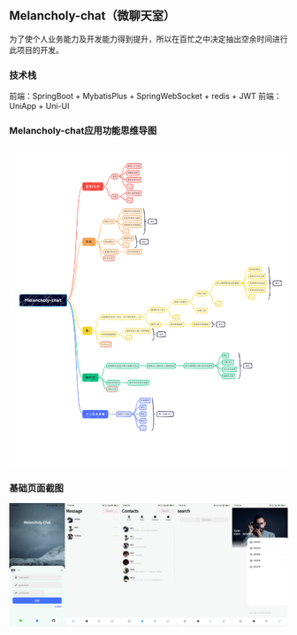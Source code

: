 ## Melancholy-chat（微聊天室）
为了使个人业务能力及开发能力得到提升，所以在百忙之中决定抽出空余时间进行此项目的开发。
### 技术栈
前端：SpringBoot + MybatisPlus + SpringWebSocket + redis + JWT
前端：UniApp + Uni-UI
### Melancholy-chat应用功能思维导图
![思维导图](https://raw.githubusercontent.com/A-Juran/Melancholy-chat/main/assets/Applied-Mind-Mapping.png)
### 基础页面截图
![页面基础样式](https://raw.githubusercontent.com/A-Juran/Melancholy-chat/main/assets/melancholy-chat.png)
